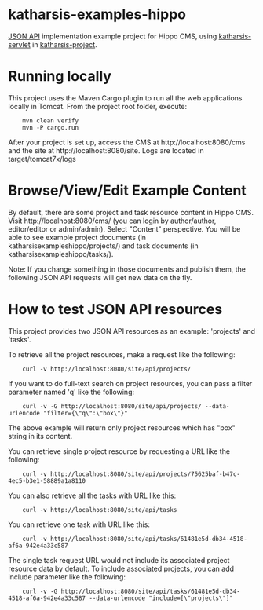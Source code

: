 # katharsis-examples-hippo
[JSON API](http://jsonapi.org/) implementation example project for Hippo CMS,
using [katharsis-servlet](https://github.com/katharsis-project/katharsis-servlet)
in [katharsis-project](https://github.com/katharsis-project).


# Running locally

This project uses the Maven Cargo plugin to run all the web applications locally in Tomcat.
From the project root folder, execute:

```
    mvn clean verify
    mvn -P cargo.run
```

After your project is set up, access the CMS at http://localhost:8080/cms and the site at http://localhost:8080/site.
Logs are located in target/tomcat7x/logs

# Browse/View/Edit Example Content

By default, there are some project and task resource content in Hippo CMS.
Visit http://localhost:8080/cms/ (you can login by author/author, editor/editor or admin/admin).
Select "Content" perspective. You will be able to see example project documents (in katharsisexampleshippo/projects/) and
task documents (in katharsisexampleshippo/tasks/).

Note: If you change something in those documents and publish them, the following JSON API requests will get new data on the fly.

# How to test JSON API resources

This project provides two JSON API resources as an example: 'projects' and 'tasks'.

To retrieve all the project resources, make a request like the following:

```
    curl -v http://localhost:8080/site/api/projects/
```

If you want to do full-text search on project resources, you can pass a filter parameter named 'q' like the following:

```
    curl -v -G http://localhost:8080/site/api/projects/ --data-urlencode "filter={\"q\":\"box\"}"
```

The above example will return only project resources which has "box" string in its content.

You can retrieve single project resource by requesting a URL like the following:

```
    curl -v http://localhost:8080/site/api/projects/75625baf-b47c-4ec5-b3e1-58889a1a8110
```

You can also retrieve all the tasks with URL like this:

```
    curl -v http://localhost:8080/site/api/tasks
```

You can retrieve one task with URL like this:

```
    curl -v http://localhost:8080/site/api/tasks/61481e5d-db34-4518-af6a-942e4a33c587
```

The single task request URL would not include its associated project resource data by default.
To include associated projects, you can add include parameter like the following:

```
    curl -v -G http://localhost:8080/site/api/tasks/61481e5d-db34-4518-af6a-942e4a33c587 --data-urlencode "include=[\"projects\"]"
```
